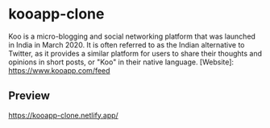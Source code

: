 # kooapp-clone

Koo is a micro-blogging and social networking platform that was launched in India in March 2020. It is often referred to as the Indian alternative to Twitter, as it provides a similar platform for users to share their thoughts and opinions in short posts, or "Koo" in their native language. [Website]: https://www.kooapp.com/feed

## Preview

https://kooapp-clone.netlify.app/
